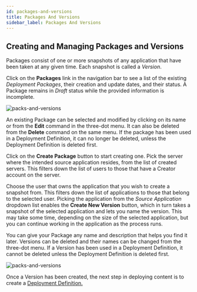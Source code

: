 ```yaml
---
id: packages-and-versions
title: Packages And Versions
sidebar_label: Packages And Versions
---
```


<div style={{textAlign: "justify"}}>

## Creating and Managing Packages and Versions
Packages consist of one or more snapshots of any application that have been taken at any given time. Each snapshot is called a *Version*.

Click on the **Packages** link in the navigation bar to see a list of the existing *Deployment Packages*, their creation and update dates, and their status. A Package remains in *Draft* status while the provided information is incomplete.

![packs-and-versions](https://s3.amazonaws.com/cdn.qrvey.com/documentation_assets/partner-portal/admin/content-deployment/packages-and-versions/packs-and-versions_1.png#thumbnail) 

An existing Package can be selected and modified by clicking on its name or from the **Edit** command in the three-dot menu. It can also be deleted from the **Delete** command on the same menu. If the package has been used in a Deployment Definition, it can no longer be deleted, unless the Deployment Definition is deleted first.
 
Click on the **Create Package** button to start creating one. Pick the server where the intended source application resides, from the list of created servers. This filters down the list of users to those that have a Creator account on the server. 

Choose the user that owns the application that you wish to create a snapshot from. This filters down the list of applications to those that belong to the selected user.
Picking the application from the *Source Application* dropdown list enables the **Create New Version** button, which in turn takes a snapshot of the selected application and lets you name the version. This may take some time, depending on the size of the selected application, but you can continue working in the application as the process runs.

You can give your Package any name and description that helps you find it later. Versions can be deleted and their names can be changed from the three-dot menu. If a Version has been used in a Deployment Definition, it cannot be deleted unless the Deployment Definition is deleted first.

![packs-and-versions](https://s3.amazonaws.com/cdn.qrvey.com/documentation_assets/partner-portal/admin/content-deployment/packages-and-versions/packs-and-versions_2.png#thumbnail)  

Once a Version has been created, the next step in deploying content is to create a <a href="/docs/admin/content-deployment/deployment-definition">Deployment Definition.


</div>